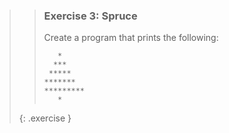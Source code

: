 >>### Exercise 3: Spruce
>>
>>Create a program that prints the following:
>>
>>```output
>>    *
>>   ***
>>  *****
>> *******
>>*********
>>    *
>>```
>{: .exercise }